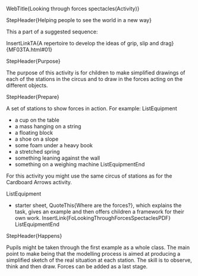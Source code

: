 WebTitle{Looking through forces spectacles(Activity)}

StepHeader{Helping people to see the world in a new way}

This a part of a suggested sequence:

InsertLinkTA{A repertoire to develop the ideas of grip, slip and drag}{MF03TA.html#01}

StepHeader{Purpose}

The purpose of this activity is for children to make simplified drawings of each of the stations in the circus and to draw in the forces acting on the different objects.

StepHeader{Prepare}

A set of stations to show forces in action. For example:
ListEquipment
- a cup on the table
- a mass hanging on a string
- a floating block
- a shoe on a slope
- some foam under a heavy book
- a stretched spring
- something leaning against the wall
- something on a weighing machine
ListEquipmentEnd

For this activity you might use the same circus of stations as for the Cardboard Arrows activity.

ListEquipment
- starter sheet, QuoteThis{Where are the forces?}, which explains the task, gives an example and then offers children a framework for their own work. InsertLink{FoLookingThroughForcesSpectaclesPDF}
ListEquipmentEnd

StepHeader{Happens}

Pupils might be taken through the first example as a whole class. The main point to make being that the modelling process is aimed at producing a simplified sketch of the real situation at each station. The skill is to observe, think and then draw. Forces can be added as a last stage.

